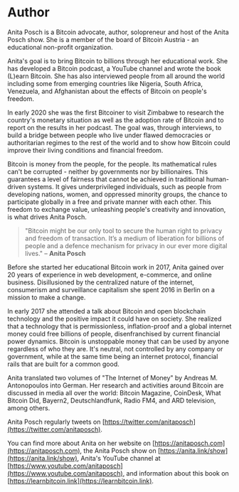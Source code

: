 
# Author

Anita Posch is a Bitcoin advocate, author, solopreneur and host of the Anita Posch show. She is a member of the board of Bitcoin Austria - an educational non-profit organization.

Anita's goal is to bring Bitcoin to billions through her educational work. She has developed a Bitcoin podcast, a YouTube channel and wrote the book (L)earn Bitcoin. She has also interviewed people from all around the world including some from emerging countries like Nigeria, South Africa, Venezuela, and Afghanistan about the effects of Bitcoin on people's freedom.

In early 2020 she was the first Bitcoiner to visit Zimbabwe to research the country's monetary situation as well as the adoption rate of Bitcoin and to report on the results in her podcast. The goal was, through interviews, to build a bridge between people who live under flawed democracies or authoritarian regimes to the rest of the world and to show how Bitcoin could improve their living conditions and financial freedom.

Bitcoin is money from the people, for the people. Its mathematical rules can't be corrupted - neither by governments nor by billionaires. This guarantees a level of fairness that cannot be achieved in traditional human-driven systems. It gives underprivileged individuals, such as people from developing nations, women, and oppressed minority groups, the chance to participate globally in a free and private manner with each other. This freedom to exchange value, unleashing people's creativity and innovation, is what drives Anita Posch.

> "Bitcoin might be our only tool to secure the human right to privacy and freedom of transaction. It’s a medium of liberation for billions of people and a defence mechanism for privacy in our ever more digital lives." – **Anita Posch**

Before she started her educational Bitcoin work in 2017, Anita gained over 20 years of experience in web development, e-commerce, and online business. Disillusioned by the centralized nature of the internet, consumerism and surveillance capitalism she spent 2016 in Berlin on a mission to make a change.

In early 2017 she attended a talk about Bitcoin and open blockchain technology and the positive impact it could have on society. She realized that a technology that is permissionless, inflation-proof and a global internet money could free billions of people, disenfranchised by current financial power dynamics. Bitcoin is unstoppable money that can be used by anyone regardless of who they are. It's neutral, not controlled by any company or government, while at the same time being an internet protocol, financial rails that are built for a common good.

Anita translated two volumes of "The Internet of Money" by Andreas M. Antonopoulos into German. Her research and activities around Bitcoin are discussed in media all over the world: Bitcoin Magazine, CoinDesk, What Bitcoin Did, Bayern2, Deutschlandfunk, Radio FM4, and ARD television, among others.

Anita Posch regularly tweets on [https://twitter.com/anitaposch](https://twitter.com/anitaposch).

You can find more about Anita on her website on [https://anitaposch.com](https://anitaposch.com), the Anita Posch show on [https://anita.link/show](https://anita.link/show), Anita's YouTube channel at [https://www.youtube.com/anitaposch](https://www.youtube.com/anitaposch), and information about this book on [https://learnbitcoin.link](https://learnbitcoin.link).
